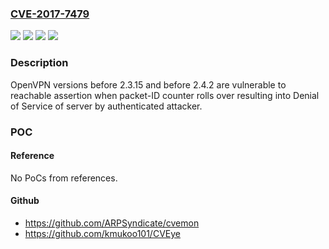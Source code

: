### [CVE-2017-7479](https://cve.mitre.org/cgi-bin/cvename.cgi?name=CVE-2017-7479)
![](https://img.shields.io/static/v1?label=Product&message=openvpn&color=blue)
![](https://img.shields.io/static/v1?label=Version&message=%3C%202.3.15%20&color=brightgreen)
![](https://img.shields.io/static/v1?label=Version&message=%3C%202.4.2%20&color=brightgreen)
![](https://img.shields.io/static/v1?label=Vulnerability&message=CWE-617&color=brightgreen)

### Description

OpenVPN versions before 2.3.15 and before 2.4.2 are vulnerable to reachable assertion when packet-ID counter rolls over resulting into Denial of Service of server by authenticated attacker.

### POC

#### Reference
No PoCs from references.

#### Github
- https://github.com/ARPSyndicate/cvemon
- https://github.com/kmukoo101/CVEye

